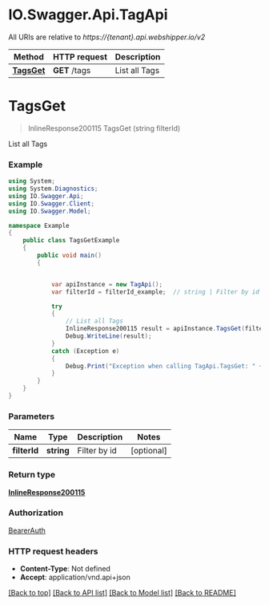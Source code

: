 # IO.Swagger.Api.TagApi

All URIs are relative to *https://{tenant}.api.webshipper.io/v2*

Method | HTTP request | Description
------------- | ------------- | -------------
[**TagsGet**](TagApi.md#tagsget) | **GET** /tags | List all Tags

<a name="tagsget"></a>
# **TagsGet**
> InlineResponse200115 TagsGet (string filterId)

List all Tags

### Example
```csharp
using System;
using System.Diagnostics;
using IO.Swagger.Api;
using IO.Swagger.Client;
using IO.Swagger.Model;

namespace Example
{
    public class TagsGetExample
    {
        public void main()
        {


            var apiInstance = new TagApi();
            var filterId = filterId_example;  // string | Filter by id (optional) 

            try
            {
                // List all Tags
                InlineResponse200115 result = apiInstance.TagsGet(filterId);
                Debug.WriteLine(result);
            }
            catch (Exception e)
            {
                Debug.Print("Exception when calling TagApi.TagsGet: " + e.Message );
            }
        }
    }
}
```

### Parameters

Name | Type | Description  | Notes
------------- | ------------- | ------------- | -------------
 **filterId** | **string**| Filter by id | [optional] 

### Return type

[**InlineResponse200115**](InlineResponse200115.md)

### Authorization

[BearerAuth](../README.md#BearerAuth)

### HTTP request headers

 - **Content-Type**: Not defined
 - **Accept**: application/vnd.api+json

[[Back to top]](#) [[Back to API list]](../README.md#documentation-for-api-endpoints) [[Back to Model list]](../README.md#documentation-for-models) [[Back to README]](../README.md)

